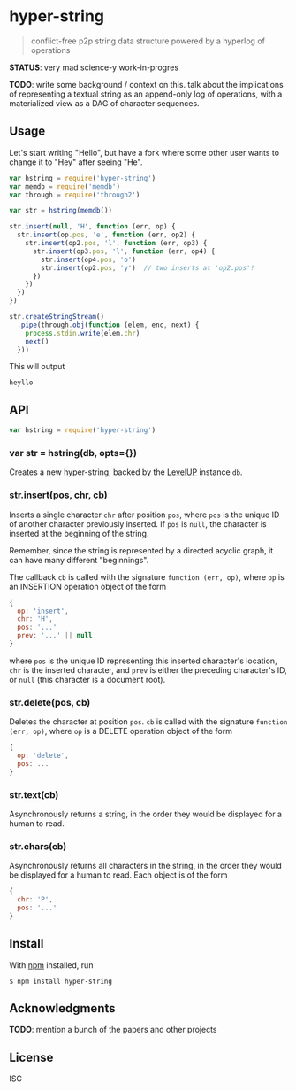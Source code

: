 # hyper-string

> conflict-free p2p string data structure powered by a hyperlog of operations

**STATUS**: very mad science-y work-in-progres

**TODO**: write some background / context on this. talk about the implications
of representing a textual string as an append-only log of operations, with a
materialized view as a DAG of character sequences.

## Usage

Let's start writing "Hello", but have a fork where some other user wants to
change it to "Hey" after seeing "He".

```js
var hstring = require('hyper-string')
var memdb = require('memdb')
var through = require('through2')

var str = hstring(memdb())

str.insert(null, 'H', function (err, op) {
  str.insert(op.pos, 'e', function (err, op2) {
    str.insert(op2.pos, 'l', function (err, op3) {
      str.insert(op3.pos, 'l', function (err, op4) {
        str.insert(op4.pos, 'o')
        str.insert(op2.pos, 'y')  // two inserts at 'op2.pos'!
      })
    })
  })
})

str.createStringStream()
  .pipe(through.obj(function (elem, enc, next) {
    process.stdin.write(elem.chr)
    next()
  }))
```

This will output

```
heyllo
```

## API

```js
var hstring = require('hyper-string')
```

### var str = hstring(db, opts={})

Creates a new hyper-string, backed by the
[LevelUP](https://github.com/Level/levelup) instance `db`.

### str.insert(pos, chr, cb)

Inserts a single character `chr` after position `pos`, where `pos` is the unique
ID of another character previously inserted. If `pos` is `null`, the character
is inserted at the beginning of the string.

Remember, since the string is represented by a directed acyclic graph, it
can have many different "beginnings".

The callback `cb` is called with the signature `function (err, op)`, where `op`
is an INSERTION operation object of the form

```js
{
  op: 'insert',
  chr: 'H',
  pos: '...'
  prev: '...' || null
}
```

where `pos` is the unique ID representing this inserted character's location,
`chr` is the inserted character, and `prev` is either the preceding character's
ID, or `null` (this character is a document root).

### str.delete(pos, cb)

Deletes the character at position `pos`. `cb` is called with the signature
`function (err, op)`, where `op` is a DELETE operation object of the form

```js
{
  op: 'delete',
  pos: ...
}
```

### str.text(cb)

Asynchronously returns a string, in the order they would be displayed for a
human to read.

### str.chars(cb)

Asynchronously returns all characters in the string, in the order they would be
displayed for a human to read. Each object is of the form

```js
{
  chr: 'P',
  pos: '...'
}
```


## Install

With [npm](https://npmjs.org/) installed, run

```
$ npm install hyper-string
```

## Acknowledgments

**TODO**: mention a bunch of the papers and other projects

## License

ISC

